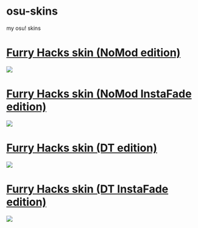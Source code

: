 # osu-skins
my osu! skins

# [Furry Hacks skin (NoMod edition)](https://www.dropbox.com/scl/fi/jpbyjaf4k130831dgerih/Furry-Hacks-SFW-NoMod.osk?rlkey=21xavda2cp8mouvapia9z7jwv&dl=1)
![](https://i.ibb.co/hMfRhj9/image.png)

# [Furry Hacks skin (NoMod InstaFade edition)](https://www.dropbox.com/scl/fi/czz8g5hnmcfz3cphktdkv/Furry-Hacks-SFW-NoMod-Instafade.osk?rlkey=tyfmy5yq3qt1srdl8dcddmhzy&dl=1)
![](https://i.ibb.co/bFn6Mnc/image.png)

# [Furry Hacks skin (DT edition)](https://www.dropbox.com/scl/fi/dlp4srglzc76qkljmgvco/Furry-Hacks-SFW-DT.osk?rlkey=yd6vn6yb730j78fxy006pb2u5&dl=1)
![](https://i.ibb.co/rGChGr3/image.png)

# [Furry Hacks skin (DT InstaFade edition)](https://www.dropbox.com/scl/fi/hv5vifmx2qms8v2absta0/Furry-Hacks-SFW-DT-instafade.osk?rlkey=mj9mirruwwxlrmlpu016kz7xt&dl=1)
![](https://i.ibb.co/3BSBX9k/image.png)
